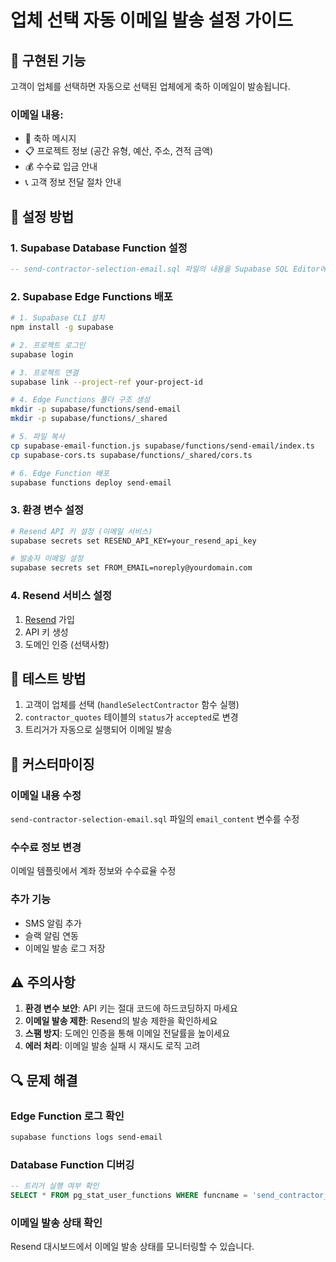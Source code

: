 # 업체 선택 자동 이메일 발송 설정 가이드

## 📧 구현된 기능

고객이 업체를 선택하면 자동으로 선택된 업체에게 축하 이메일이 발송됩니다.

### 이메일 내용:
- 🎉 축하 메시지
- 📋 프로젝트 정보 (공간 유형, 예산, 주소, 견적 금액)
- 💰 수수료 입금 안내
- 📞 고객 정보 전달 절차 안내

## 🚀 설정 방법

### 1. Supabase Database Function 설정

```sql
-- send-contractor-selection-email.sql 파일의 내용을 Supabase SQL Editor에서 실행
```

### 2. Supabase Edge Functions 배포

```bash
# 1. Supabase CLI 설치
npm install -g supabase

# 2. 프로젝트 로그인
supabase login

# 3. 프로젝트 연결
supabase link --project-ref your-project-id

# 4. Edge Functions 폴더 구조 생성
mkdir -p supabase/functions/send-email
mkdir -p supabase/functions/_shared

# 5. 파일 복사
cp supabase-email-function.js supabase/functions/send-email/index.ts
cp supabase-cors.ts supabase/functions/_shared/cors.ts

# 6. Edge Function 배포
supabase functions deploy send-email
```

### 3. 환경 변수 설정

```bash
# Resend API 키 설정 (이메일 서비스)
supabase secrets set RESEND_API_KEY=your_resend_api_key

# 발송자 이메일 설정
supabase secrets set FROM_EMAIL=noreply@yourdomain.com
```

### 4. Resend 서비스 설정

1. [Resend](https://resend.com) 가입
2. API 키 생성
3. 도메인 인증 (선택사항)

## 🔧 테스트 방법

1. 고객이 업체를 선택 (`handleSelectContractor` 함수 실행)
2. `contractor_quotes` 테이블의 `status`가 `accepted`로 변경
3. 트리거가 자동으로 실행되어 이메일 발송

## 📝 커스터마이징

### 이메일 내용 수정
`send-contractor-selection-email.sql` 파일의 `email_content` 변수를 수정

### 수수료 정보 변경
이메일 템플릿에서 계좌 정보와 수수료율 수정

### 추가 기능
- SMS 알림 추가
- 슬랙 알림 연동
- 이메일 발송 로그 저장

## ⚠️ 주의사항

1. **환경 변수 보안**: API 키는 절대 코드에 하드코딩하지 마세요
2. **이메일 발송 제한**: Resend의 발송 제한을 확인하세요
3. **스팸 방지**: 도메인 인증을 통해 이메일 전달률을 높이세요
4. **에러 처리**: 이메일 발송 실패 시 재시도 로직 고려

## 🔍 문제 해결

### Edge Function 로그 확인
```bash
supabase functions logs send-email
```

### Database Function 디버깅
```sql
-- 트리거 실행 여부 확인
SELECT * FROM pg_stat_user_functions WHERE funcname = 'send_contractor_selection_email';
```

### 이메일 발송 상태 확인
Resend 대시보드에서 이메일 발송 상태를 모니터링할 수 있습니다.
